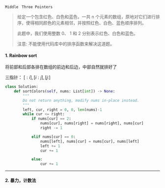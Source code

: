 `Middle `   `Three Pointers`

> 给定一个包含红色、白色和蓝色，一共 n 个元素的数组，原地对它们进行排序，使得相同颜色的元素相邻，并按照红色、白色、蓝色顺序排列。
>
> 此题中，我们使用整数 0、 1 和 2 分别表示红色、白色和蓝色。
>
> 注意:  不能使用代码库中的排序函数来解决这道题。
>

#### 1. Rainbow sort

将前部和后部各排在数组的前边和后边，中部自然就排好了

三指针： $[:i],[i:j], [j:]$

```python
class Solution:
    def sortColors(self, nums: List[int]) -> None:
        """
        Do not return anything, modify nums in-place instead.
        """
        left, cur, right = 0, 0, len(nums)-1
        while cur <= right:
            if nums[cur] == 2:
                nums[cur], nums[right] = nums[right], nums[cur]
                right -= 1

            elif nums[cur] == 0:
                nums[left], nums[cur] = nums[cur], nums[left]
                left += 1
                cur += 1

            else:
                cur += 1
```

---

#### 2. 暴力，计数法



